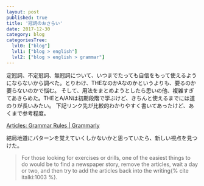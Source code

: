 ```yaml
---
layout: post
published: true
title: '冠詞のおさらい'
date: 2017-12-30
category: blog
categoriesTree:
  lvl0: ["blog"]
  lvl1: ["blog > english"]
  lvl2: ["blog > english > grammar"]
---
```

定冠詞、不定冠詞、無冠詞について、いつまでたっても自信をもって使えるようにならないから調べた。とりわけ、THEなのかAなのかというよりも、要るのか要らないのかで悩む。
そして、用法をまとめようとしたら思いの他、複雑すぎてあきらめた。THEとA/ANは初期段階で学ぶけど、きちんと使えるまでには道のりが長いみたい。
下記リンク先が比較的わかりやすく書いてあったけど、あくまで参考程度。

[Articles: Grammar Rules \| Grammarly](https://www.grammarly.com/blog/articles/)

結局地道にパターンを覚えていくしかないかと思っていたら、新しい視点を見つけた。

> For those looking for exercises or drills, one of the easiest things to do would be to find a newspaper story, remove the articles, wait a day or two, and then try to add the articles back into the writing{% cite italki:1003 %}.
